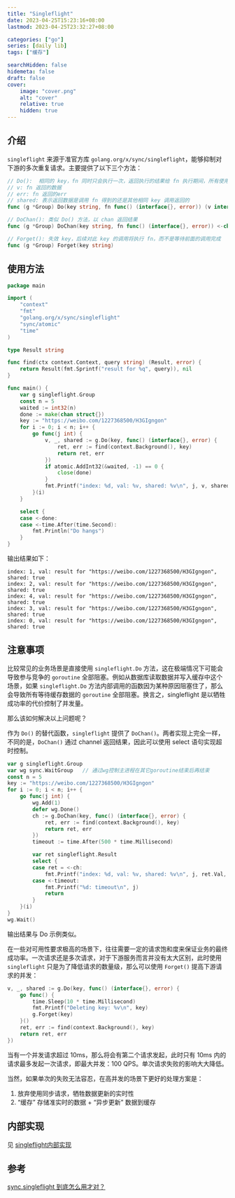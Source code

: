 ```yaml
---
title: "Singleflight"
date: 2023-04-25T15:23:16+08:00
lastmod: 2023-04-25T23:32:27+08:00

categories: ["go"]
series: [daily lib]
tags: ["缓存"]

searchHidden: false
hidemeta: false
draft: false
cover:
    image: "cover.png"
    alt: "cover"
    relative: true
    hidden: true
---
```


## 介绍

`singleflight` 来源于准官方库 `golang.org/x/sync/singleflight`，能够抑制对下游的多次重复请求。主要提供了以下三个方法：

```go
// Do():  相同的 key，fn 同时只会执行一次，返回执行的结果给 fn 执行期间，所有使用该 key 的调用
// v: fn 返回的数据
// err: fn 返回的err
// shared: 表示返回数据是调用 fn 得到的还是其他相同 key 调用返回的
func (g *Group) Do(key string, fn func() (interface{}, error)) (v interface{}, err error, shared bool)

// DoChan(): 类似 Do() 方法，以 chan 返回结果
func (g *Group) DoChan(key string, fn func() (interface{}, error)) <-chan Result

// Forget(): 失效 key，后续对此 key 的调用将执行 fn，而不是等待前面的调用完成
func (g *Group) Forget(key string)
```

## 使用方法

```go
package main

import (
	"context"
	"fmt"
	"golang.org/x/sync/singleflight"
	"sync/atomic"
	"time"
)

type Result string

func find(ctx context.Context, query string) (Result, error) {
	return Result(fmt.Sprintf("result for %q", query)), nil
}

func main() {
	var g singleflight.Group
	const n = 5
	waited := int32(n)
	done := make(chan struct{})
	key := "https://weibo.com/1227368500/H3GIgngon"
	for i := 0; i < n; i++ {
		go func(j int) {
			v, _, shared := g.Do(key, func() (interface{}, error) {
				ret, err := find(context.Background(), key)
				return ret, err
			})
			if atomic.AddInt32(&waited, -1) == 0 {
				close(done)
			}
			fmt.Printf("index: %d, val: %v, shared: %v\n", j, v, shared)
		}(i)
	}

	select {
	case <-done:
	case <-time.After(time.Second):
		fmt.Println("Do hangs")
	}
}
```

输出结果如下：

```text
index: 1, val: result for "https://weibo.com/1227368500/H3GIgngon", shared: true
index: 2, val: result for "https://weibo.com/1227368500/H3GIgngon", shared: true
index: 4, val: result for "https://weibo.com/1227368500/H3GIgngon", shared: true
index: 3, val: result for "https://weibo.com/1227368500/H3GIgngon", shared: true
index: 0, val: result for "https://weibo.com/1227368500/H3GIgngon", shared: true
```

## 注意事项

比较常见的业务场景是直接使用 `singleflight.Do` 方法，这在极端情况下可能会导致参与竞争的 `goroutine` 全部阻塞。例如从数据库读取数据并写入缓存中这个场景，如果 `singleflight.Do` 方法内部调用的函数因为某种原因阻塞住了，那么会导致所有等待缓存数据的 `goroutine` 全部阻塞。换言之，singleflight 是以牺牲成功率的代价控制了并发量。	

那么该如何解决以上问题呢？

作为 `Do()` 的替代函数，`singleflight` 提供了 `DoChan()`。两者实现上完全一样，不同的是，`DoChan()` 通过 channel 返回结果，因此可以使用 select 语句实现超时控制。

```go
var g singleflight.Group
var wg sync.WaitGroup	// 通过wg控制主进程在其它goroutine结束后再结束
const n = 5
key := "https://weibo.com/1227368500/H3GIgngon"
for i := 0; i < n; i++ {
    go func(j int) {
        wg.Add(1)
        defer wg.Done()
        ch := g.DoChan(key, func() (interface{}, error) {
            ret, err := find(context.Background(), key)
            return ret, err
        })
        timeout := time.After(500 * time.Millisecond)

        var ret singleflight.Result
        select {
        case ret = <-ch:
            fmt.Printf("index: %d, val: %v, shared: %v\n", j, ret.Val, ret.Shared)
        case <-timeout:
            fmt.Printf("%d: timeout\n", j)
            return
        }
    }(i)
}
wg.Wait()
```

输出结果与 Do 示例类似。



在一些对可用性要求极高的场景下，往往需要一定的请求饱和度来保证业务的最终成功率。一次请求还是多次请求，对于下游服务而言并没有太大区别，此时使用 `singleflight` 只是为了降低请求的数量级，那么可以使用 `Forget()` 提高下游请求的并发：

```go
v, _, shared := g.Do(key, func() (interface{}, error) {
    go func() {
        time.Sleep(10 * time.Millisecond)
        fmt.Printf("Deleting key: %v\n", key)
        g.Forget(key)
    }()
    ret, err := find(context.Background(), key)
    return ret, err
})
```

当有一个并发请求超过 10ms，那么将会有第二个请求发起，此时只有 10ms 内的请求最多发起一次请求，即最大并发：100 QPS。单次请求失败的影响大大降低。

当然，如果单次的失败无法容忍，在高并发的场景下更好的处理方案是：

1. 放弃使用同步请求，牺牲数据更新的实时性
2. “缓存” 存储准实时的数据 + “异步更新” 数据到缓存

## 内部实现

见 [singleflight内部实现](./singleflight内部实现.html) 



## 参考

[sync.singleflight 到底怎么用才对？](https://www.cyningsun.com/01-11-2021/golang-concurrency-singleflight.html) 
